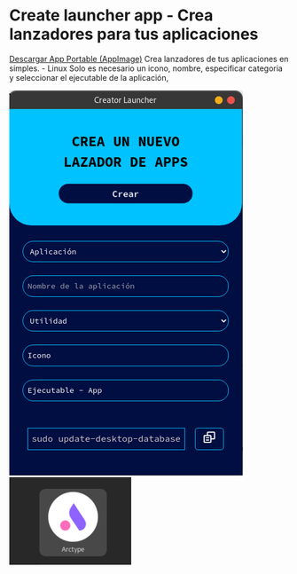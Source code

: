 # Create launcher app - Crea lanzadores para tus aplicaciones

[Descargar App Portable (AppImage)](assets/Create%20launcher%20app-1.0.0.AppImage)
Crea lanzadores de tus aplicaciones en simples. - Linux
Solo es necesario un icono, nombre, especificar categoria y seleccionar el ejecutable de la aplicación,

![App](assets/app.png)
![launcher](assets/laucher.png)
